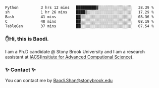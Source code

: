 <!--START_SECTION:waka-->

```txt
Python          3 hrs 12 mins   █████████▓░░░░░░░░░░░░░░░   38.39 %
sh              1 hr 26 mins    ████▒░░░░░░░░░░░░░░░░░░░░   17.29 %
Bash            41 mins         ██░░░░░░░░░░░░░░░░░░░░░░░   08.36 %
C               40 mins         ██░░░░░░░░░░░░░░░░░░░░░░░   08.19 %
TableGen        37 mins         ██░░░░░░░░░░░░░░░░░░░░░░░   07.54 %
```

<!--END_SECTION:waka-->

### ✋Hi, this is Baodi. 

I am a Ph.D candidate @ Stony Brook University and I am a research assistant at [IACS(Insitiute for Advanced Computional Science)](https://iacs.stonybrook.edu/).

### ✨ Contact ✨

You can contact me by [Baodi.Shan@stonybrook.edu](mailto:Baodi.Shan@stonybrook.edu)





<!--
[![Anurag's GitHub stats](https://github-readme-stats.vercel.app/api?username=lwshanbd&theme=jolly&show_icons=true&count_private=true&include_all_commits=true)](https://github.com/anuraghazra/github-readme-stats)
**lwshanbd/lwshanbd** is a ✨ _special_ ✨ repository because its `README.md` (this file) appears on your GitHub profile.

Here are some ideas to get you started:

- 🔭 I’m currently working on ...
- 🌱 I’m currently learning ...
- 👯 I’m looking to collaborate on ...
- 🤔 I’m looking for help with ...
- 💬 Ask me about ...
- 📫 How to reach me: ...
- 😄 Pronouns: ...
- ⚡ Fun fact: ...
-->
